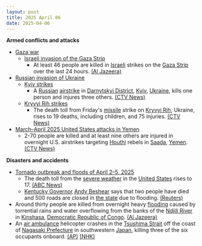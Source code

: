 ```yaml
---
layout: post
title: 2025 April 06
date: 2025-04-06
---
```



**Armed conflicts and attacks**

* [Gaza war](https://en.wikipedia.org/wiki/Gaza_war "Gaza war")
  + [Israeli invasion of the Gaza Strip](https://en.wikipedia.org/wiki/Israeli_invasion_of_the_Gaza_Strip "Israeli invasion of the Gaza Strip")
    - At least 46 people are killed in [Israeli](https://en.wikipedia.org/wiki/Israel "Israel") strikes on the [Gaza Strip](https://en.wikipedia.org/wiki/Gaza_Strip "Gaza Strip") over the last 24 hours. [(Al Jazeera)](https://www.aljazeera.com/news/liveblog/2025/4/6/live-israel-kills-30-in-gaza-outrage-grows-over-killings-of-15-medics)
* [Russian invasion of Ukraine](https://en.wikipedia.org/wiki/Russian_invasion_of_Ukraine "Russian invasion of Ukraine")
  + [Kyiv strikes](https://en.wikipedia.org/wiki/Kyiv_strikes_%282022%E2%80%93present%29 "Kyiv strikes (2022–present)")
    - A [Russian](https://en.wikipedia.org/wiki/Russia "Russia") [airstrike](https://en.wikipedia.org/wiki/Airstrike "Airstrike") in [Darnytskyi District](https://en.wikipedia.org/wiki/Darnytskyi_District "Darnytskyi District"), [Kyiv](https://en.wikipedia.org/wiki/Kyiv "Kyiv"), [Ukraine](https://en.wikipedia.org/wiki/Ukraine "Ukraine"), kills one person and injures three others. [(CTV News)](https://www.ctvnews.ca/world/russia-ukraine-war/article/1-killed-in-russian-attack-on-kyiv-as-death-toll-from-earlier-missile-strike-rises-to-19/)
  + [Kryvyi Rih strikes](https://en.wikipedia.org/wiki/Kryvyi_Rih_strikes_%282022%E2%80%93present%29 "Kryvyi Rih strikes (2022–present)")
    - The death toll from Friday's [missile](https://en.wikipedia.org/wiki/Missile "Missile") strike on [Kryvyi Rih](https://en.wikipedia.org/wiki/Kryvyi_Rih "Kryvyi Rih"), Ukraine, rises to 19 deaths, including children, and 75 injuries. [(CTV News)](https://www.ctvnews.ca/world/russia-ukraine-war/article/1-killed-in-russian-attack-on-kyiv-as-death-toll-from-earlier-missile-strike-rises-to-19/)
* [March–April 2025 United States attacks in Yemen](https://en.wikipedia.org/wiki/March%E2%80%93April_2025_United_States_attacks_in_Yemen "March–April 2025 United States attacks in Yemen")
  + 2-70 people are killed and at least nine others are injured in overnight U.S. airstrikes targeting [Houthi](https://en.wikipedia.org/wiki/Houthi "Houthi") rebels in [Saada](https://en.wikipedia.org/wiki/Saada "Saada"), [Yemen](https://en.wikipedia.org/wiki/Yemen "Yemen"). [(CTV News)](https://www.ctvnews.ca/world/article/yemen-houthi-rebels-say-us-strikes-kill-2-trumps-bombing-video-suggests-higher-overall-death-toll/)

**Disasters and accidents**

* [Tornado outbreak and floods of April 2–5, 2025](https://en.wikipedia.org/wiki/Tornado_outbreak_and_floods_of_April_2%E2%80%935%2C_2025 "Tornado outbreak and floods of April 2–5, 2025")
  + The death toll from the [severe weather](https://en.wikipedia.org/wiki/Tornado_outbreak_and_floods_of_April_2%E2%80%935%2C_2025 "Tornado outbreak and floods of April 2–5, 2025") in the [United States](https://en.wikipedia.org/wiki/United_States "United States") rises to 17. [(ABC News)](https://abcnews.go.com/amp/US/significant-severe-weather-flash-flooding-continue-impacting-south/story?id=120519101)
  + [Kentucky Governor](https://en.wikipedia.org/wiki/Governor_of_Kentucky "Governor of Kentucky") [Andy Beshear](https://en.wikipedia.org/wiki/Andy_Beshear "Andy Beshear") says that two people have died and 500 roads are closed in [the state](https://en.wikipedia.org/wiki/Kentucky "Kentucky") due to flooding. [(Reuters)](https://www.reuters.com/world/us/kentucky-says-2-dead-after-floods-over-dozen-killed-recently-other-us-parts-2025-04-06/)
* Around thirty people are killed from overnight heavy [flooding](https://en.wikipedia.org/wiki/Flood "Flood") caused by torrential rains and water overflowing from the banks of the [Ndjili River](https://en.wikipedia.org/wiki/Ndjili_River "Ndjili River") in [Kinshasa](https://en.wikipedia.org/wiki/Kinshasa "Kinshasa"), [Democratic Republic of Congo](https://en.wikipedia.org/wiki/Democratic_Republic_of_Congo "Democratic Republic of Congo"). [(Al Jazeera)](https://www.aljazeera.com/news/2025/4/6/heavy-floods-in-dr-congos-kinshasa-leave-dozens-dead-destroy-homes)
* An [air ambulance](https://en.wikipedia.org/wiki/Air_ambulance "Air ambulance") helicopter crashes in the [Tsushima Strait](https://en.wikipedia.org/wiki/Tsushima_Strait "Tsushima Strait") off the coast of [Nagasaki Prefecture](https://en.wikipedia.org/wiki/Nagasaki_Prefecture "Nagasaki Prefecture") in southwestern [Japan](https://en.wikipedia.org/wiki/Japan "Japan"), killing three of the six occupants onboard. [(AP)](https://apnews.com/article/japan-ambulance-helicopter-crash-rescue-missing-6cd908d6fb7d77dfdd22789c6aa3d4ba) [(NHK)](https://www3.nhk.or.jp/news/html/20250406/k10014771751000.html)

